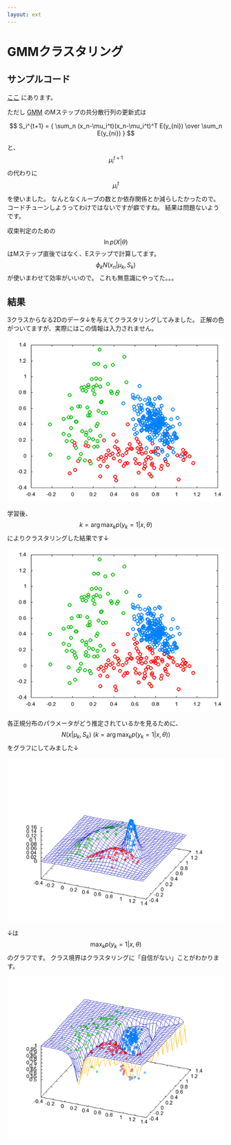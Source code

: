 ```yaml
---
layout: ext
---
```

# GMMクラスタリング

## サンプルコード

[ここ](https://github.com/convexbrain/studynotes/tree/master/sandbox/EM/GaussianMixture) にあります。

ただし [GMM](GMM) のMステップの共分散行列の更新式は

$$
S_i^{t+1} = { \sum_n (x_n-\mu_i^t)(x_n-\mu_i^t)^T E(y_{ni}) \over \sum_n E(y_{ni}) }
$$

と、$$\mu_i^{t+1}$$ の代わりに $$\mu_i^t$$ を使いました。
なんとなくループの数とか依存関係とか減らしたかったので。
コードチューンしようってわけではないですが癖ですね。
結果は問題ないようです。

収束判定のための $$\ln p(X|\theta)$$ はMステップ直後ではなく、Eステップで計算してます。
$$\phi_k N(x_n|\mu_k, S_k)$$ が使いまわせて効率がいいので。
これも無意識にやってた。。。

## 結果

3クラスからなる2Dのデータ↓を与えてクラスタリングしてみました。
正解の色がついてますが、実際にはこの情報は入力されません。

![](emgm_0.png)

学習後、$$k=\arg\max_k p(y_k=1|x,\theta)$$ によりクラスタリングした結果です↓

![](emgm_1.png)

各正規分布のパラメータがどう推定されているかを見るために、$$N(x|\mu_k, S_k) \ (k=\arg\max_k p(y_k=1|x,\theta))$$ をグラフにしてみました↓

![](emgm_2.png)

↓は $$\max_k p(y_k=1|x,\theta)$$ のグラフです。
クラス境界はクラスタリングに「自信がない」ことがわかります。

![](emgm_3.png)
